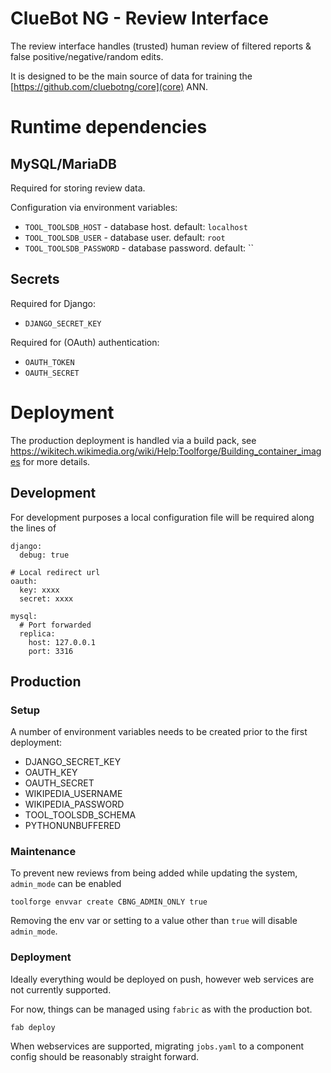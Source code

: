 ClueBot NG - Review Interface
=============================

The review interface handles (trusted) human review of filtered reports & false positive/negative/random edits.

It is designed to be the main source of data for training the [https://github.com/cluebotng/core](core) ANN.

# Runtime dependencies

## MySQL/MariaDB

Required for storing review data.

Configuration via environment variables:

* `TOOL_TOOLSDB_HOST` - database host. default: `localhost`
* `TOOL_TOOLSDB_USER` - database user. default: `root`
* `TOOL_TOOLSDB_PASSWORD` - database password. default: ``

## Secrets

Required for Django:

* `DJANGO_SECRET_KEY`

Required for (OAuth) authentication:

* `OAUTH_TOKEN`
* `OAUTH_SECRET`

# Deployment

The production deployment is handled via a build pack,
see https://wikitech.wikimedia.org/wiki/Help:Toolforge/Building_container_images for more details.

## Development

For development purposes a local configuration file will be required along the lines of

```
django:
  debug: true

# Local redirect url
oauth:
  key: xxxx
  secret: xxxx

mysql:
  # Port forwarded
  replica:
    host: 127.0.0.1
    port: 3316
```

## Production

### Setup

A number of environment variables needs to be created prior to the first deployment:

* DJANGO_SECRET_KEY
* OAUTH_KEY
* OAUTH_SECRET
* WIKIPEDIA_USERNAME
* WIKIPEDIA_PASSWORD
* TOOL_TOOLSDB_SCHEMA
* PYTHONUNBUFFERED

### Maintenance

To prevent new reviews from being added while updating the system, `admin_mode` can be enabled

```
toolforge envvar create CBNG_ADMIN_ONLY true
```

Removing the env var or setting to a value other than `true` will disable `admin_mode`.

### Deployment

Ideally everything would be deployed on push, however web services are not currently supported.

For now, things can be managed using `fabric` as with the production bot.

```
fab deploy
```

When webservices are supported, migrating `jobs.yaml` to a component config should be reasonably straight forward.
